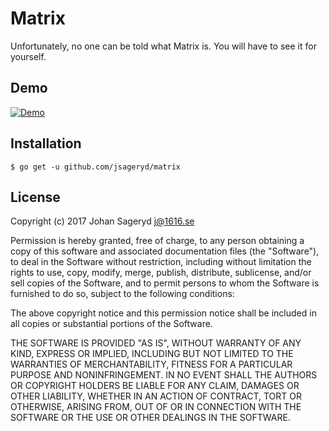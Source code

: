 # Matrix
Unfortunately, no one can be told what Matrix is. You will have to see it for
yourself.

## Demo
[![Demo](https://asciinema.org/a/3eO97cLBJTs5LiPftbG8WLxj5.png)](https://asciinema.org/a/3eO97cLBJTs5LiPftbG8WLxj5?autoplay=1)

## Installation
```
$ go get -u github.com/jsageryd/matrix
```

## License
Copyright (c) 2017 Johan Sageryd <j@1616.se>

Permission is hereby granted, free of charge, to any person obtaining a copy of
this software and associated documentation files (the "Software"), to deal in
the Software without restriction, including without limitation the rights to
use, copy, modify, merge, publish, distribute, sublicense, and/or sell copies of
the Software, and to permit persons to whom the Software is furnished to do so,
subject to the following conditions:

The above copyright notice and this permission notice shall be included in all
copies or substantial portions of the Software.

THE SOFTWARE IS PROVIDED "AS IS", WITHOUT WARRANTY OF ANY KIND, EXPRESS OR
IMPLIED, INCLUDING BUT NOT LIMITED TO THE WARRANTIES OF MERCHANTABILITY, FITNESS
FOR A PARTICULAR PURPOSE AND NONINFRINGEMENT. IN NO EVENT SHALL THE AUTHORS OR
COPYRIGHT HOLDERS BE LIABLE FOR ANY CLAIM, DAMAGES OR OTHER LIABILITY, WHETHER
IN AN ACTION OF CONTRACT, TORT OR OTHERWISE, ARISING FROM, OUT OF OR IN
CONNECTION WITH THE SOFTWARE OR THE USE OR OTHER DEALINGS IN THE SOFTWARE.
